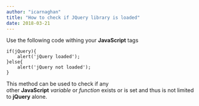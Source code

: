 ```yaml
---
author: "icarnaghan"
title: "How to check if JQuery library is loaded"
date: 2018-03-21
---
```


Use the following code withing your **JavaScript** tags 

```
if(jQuery){  
    alert('jQuery loaded');  
}else{
    alert('jQuery not loaded');
}
```

This method can be used to check if any other **JavaScript** _variable_ or _function_ exists or is set and thus is not limited to **jQuery** alone.

